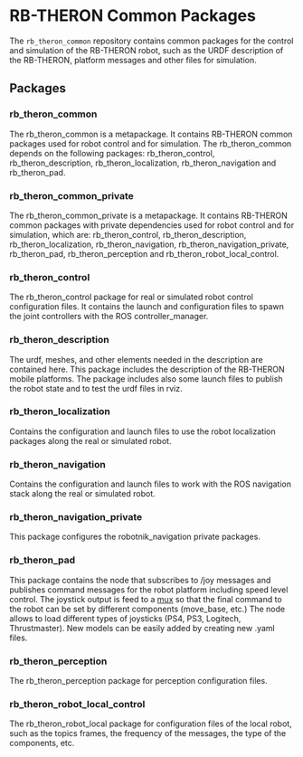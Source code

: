 # RB-THERON Common Packages
The `rb_theron_common` repository contains common packages for the control and simulation of the RB-THERON robot, such as the URDF description of the RB-THERON, platform messages and other files for simulation.



## Packages

### rb_theron_common
The rb_theron_common is a metapackage. It contains RB-THERON common packages used for robot control and for simulation.
The rb_theron_common depends on the following packages: rb_theron_control, rb_theron_description, rb_theron_localization, rb_theron_navigation and rb_theron_pad.

### rb_theron_common_private
The rb_theron_common_private is a metapackage. It contains RB-THERON common packages with private dependencies used for robot control and for simulation, which are: rb_theron_control, rb_theron_description, rb_theron_localization, rb_theron_navigation, rb_theron_navigation_private, rb_theron_pad, rb_theron_perception and rb_theron_robot_local_control.

### rb_theron_control
The rb_theron_control package for real or simulated robot control configuration files. It contains the launch and configuration files to spawn the joint controllers with the ROS controller_manager.

### rb_theron_description
The urdf, meshes, and other elements needed in the description are contained here. This package includes the description of the RB-THERON mobile platforms. The package includes also some launch files to publish the robot state and to test the urdf files in rviz.

### rb_theron_localization
Contains the configuration and launch files to use the robot localization packages along the real or simulated robot.

### rb_theron_navigation
Contains the configuration and launch files to work with the ROS navigation stack along the real or simulated robot.

### rb_theron_navigation_private
This package configures the robotnik_navigation private packages.

### rb_theron_pad
This package contains the node that subscribes to /joy messages and publishes command messages for the robot platform including speed level control. The joystick output is feed to a [mux](http://wiki.ros.org/twist_mux) so that the final command to the robot can be set by different components (move_base, etc.)
The node allows to load different types of joysticks (PS4, PS3, Logitech, Thrustmaster). New models can be easily added by creating new .yaml files.

### rb_theron_perception
The rb_theron_perception package for perception configuration files.

### rb_theron_robot_local_control
The rb_theron_robot_local package for configuration files of the local robot, such as the topics frames, the frequency of the messages, the type of the components, etc.
